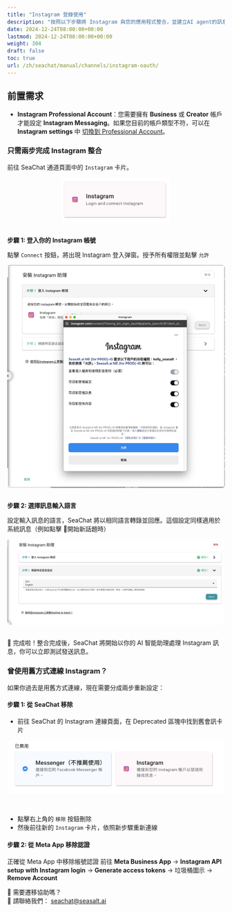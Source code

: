 ```yaml
---
title: "Instagram 登錄使用"
description: "按照以下步驟將 Instagram 與您的應用程式整合，並建立AI agent的訊息。"
date: 2024-12-24T08:00:00+00:00
lastmod: 2024-12-24T08:00:00+00:00
weight: 304
draft: false
toc: true
url: /zh/seachat/manual/channels/instagram-oauth/
---
```


## 前置需求

- **Instagram Professional Account**：您需要擁有 **Business** 或 **Creator** 帳戶才能設定 **Instagram Messaging**。如果您目前的帳戶類型不符，可以在 **Instagram settings** 中 [切換到 Professional Account](https://www.facebook.com/business/help/502981923235522)。

### 只需兩步完成 Instagram 整合

前往 SeaChat 通道頁面中的 `Instagram` 卡片。
<div style="display: flex; flex-direction: column; align-items: center;">
<div style="width: 100%; text-align: center; display: flex; flex-direction: column; align-items: center; justify-item: center">
  <a href="/images/seachat/zh/channels/instagram/instagram-card.png" style="height: 200px; width: 100%; height: 100%;display: flex; justify-content: center; align-items: center; overflow: hidden;" target="_blank">
<img width="50%" style="border-radius: 0.4rem; cursor: zoom-in;" src="/images/seachat/zh/channels/instagram/instagram-card.png" alt="SeaChat | Facebook Messenger Integration">
</a>
</div>
</div>

<br/> 

**步驟 1: 登入你的 Instagram 帳號**

點擊 `Connect` 按鈕，將出現 Instagram 登入弹窗。授予所有權限並點擊 `允許`

<div style="display: flex; flex-direction: column; align-items: center;">
<div style="width: 100%; text-align: center; display: flex; flex-direction: column; align-items: center; justify-item: center">
  <a href="/images/seachat/zh/channels/instagram/instagram-step-1.png" style="height: 200px; width: 100%; height: 100%;display: flex; justify-content: center; align-items: center; overflow: hidden;" target="_blank">
<img width="100%" style="border-radius: 0.4rem; cursor: zoom-in;" src="/images/seachat/zh/channels/instagram/instagram-step-1.png" alt="SeaChat | Facebook Messenger Integration">
</a>
</div>
</div>

<br/> 


**步驟 2: 選擇訊息輸入語言**

設定輸入訊息的語言，SeaChat 將以相同語言轉錄並回應。這個設定同樣適用於系統訊息（例如點擊 🧹開始新話題時）


<div style="display: flex; flex-direction: column; align-items: center;">
<div style="width: 100%; text-align: center; display: flex; flex-direction: column; align-items: center; justify-item: center">
  <a href="/images/seachat/zh/channels/instagram/instagram-step-2.png" style="height: 200px; width: 100%; height: 100%;display: flex; justify-content: center; align-items: center; overflow: hidden;" target="_blank">
<img width="100%" style="border-radius: 0.4rem; cursor: zoom-in;" src="/images/seachat/zh/channels/instagram/instagram-step-2.png" alt="SeaChat | Facebook Messenger Integration">
</a>
</div>
</div>

<br/> 

🚀 完成啦！整合完成後，SeaChat 將開始以你的 AI 智能助理處理 Instagram 訊息，你可以立即測試發送訊息。

### 曾使用舊方式連線 Instagram？

如果你過去是用舊方式連線，現在需要分成兩步重新設定：

#### 步驟 1: 從 SeaChat 移除
- 前往 SeaChat 的 Instagram 連線頁面，在 Deprecated 區塊中找到舊會訊卡片
<div style="display: flex; flex-direction: column; align-items: center;">
<div style="width: 100%; text-align: center; display: flex; flex-direction: column; align-items: center; justify-item: center">
  <a href="/images/seachat/zh/channels/instagram/instagram-card-deprecated.png" style="height: 200px; width: 100%; height: 100%;display: flex; justify-content: center; align-items: center; overflow: hidden;" target="_blank">
<img width="100%" style="border-radius: 0.4rem; cursor: zoom-in;" src="/images/seachat/zh/channels/instagram/instagram-card-deprecated.png" alt="SeaChat | Facebook Messenger Integration">
</a>
</div>
</div>

<br/> 

<br/> 

- 點擊右上角的 `移除` 按鈕刪除
- 然後前往新的 `Instagram` 卡片，依照新步驟重新連線

#### 步驟 2: 從 Meta App 移除認證
正確從 Meta App 中移除帳號認證
前往 **Meta Business App** → **Instagram API setup with Instagram login** → **Generate access tokens** → 垃圾桶圖示 → **Remove Account**

🙋 需要遷移協助嗎？ <br/>
📧 請聯絡我們： seachat@seasalt.ai  <br/> 
